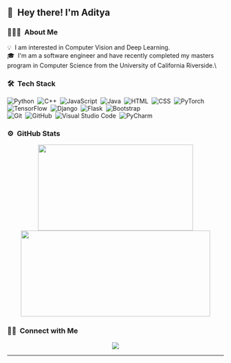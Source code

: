 ## 👋 &nbsp;Hey there! I'm Aditya


### 👨🏻‍💻 &nbsp;About Me

💡 &nbsp;I am interested in Computer Vision and Deep Learning.\
🎓 &nbsp;I'm am a software engineer and have recently completed my masters program in Computer Science from the University of California Riverside.\


### 🛠 &nbsp;Tech Stack

![Python](https://img.shields.io/badge/-Python-05122A?style=flat&logo=python)&nbsp;
![C++](https://img.shields.io/badge/-C++-05122A?style=flat&logo=C%2B%2B&logoColor=00599C)&nbsp;
![JavaScript](https://img.shields.io/badge/-JavaScript-05122A?style=flat&logo=javascript)&nbsp;
![Java](https://img.shields.io/badge/-Java-05122A?style=flat&logo=Java&logoColor=FFA518)&nbsp;
![HTML](https://img.shields.io/badge/-HTML-05122A?style=flat&logo=HTML5)&nbsp;
![CSS](https://img.shields.io/badge/-CSS-05122A?style=flat&logo=CSS3&logoColor=1572B6)&nbsp;
![PyTorch](https://img.shields.io/badge/PyTorch-05122A?style=flat&logo=pytorch)&nbsp;
![TensorFlow](https://img.shields.io/badge/TensorFlow-05122A?style=flat&logo=tensorflow)&nbsp;
![Django](https://img.shields.io/badge/-Django-05122A?style=flat&logo=django)&nbsp;
![Flask](https://img.shields.io/badge/-Flask-05122A?style=flat&logo=flask)&nbsp;
![Bootstrap](https://img.shields.io/badge/-Bootstrap-05122A?style=flat&logo=bootstrap&logoColor=563D7C)\
![Git](https://img.shields.io/badge/-Git-05122A?style=flat&logo=git)&nbsp;
![GitHub](https://img.shields.io/badge/-GitHub-05122A?style=flat&logo=github)&nbsp;
![Visual Studio Code](https://img.shields.io/badge/-Visual%20Studio%20Code-05122A?style=flat&logo=visual-studio-code&logoColor=007ACC)&nbsp;
![PyCharm](https://img.shields.io/badge/Pycharm-05122A?style=flat&logo=pycharm)&nbsp;


### ⚙️ &nbsp;GitHub Stats

<p align="center">
<a href="https://github.com/adityab05">
  <img height="200em" width="360em" src="https://github-readme-stats-eight-theta.vercel.app/api?username=adityab05&show_icons=true&theme=algolia&include_all_commits=true&count_private=true"/>
  <img height="200em" width="440em" src="https://github-readme-stats-eight-theta.vercel.app/api/top-langs/?username=adityab05&layout=compact&langs_count=8&theme=algolia"/>
</a>
</p>


### 🤝🏻 &nbsp;Connect with Me

<p align="center">
<a href="https://www.linkedin.com/in/adityab05/"><img src="https://img.shields.io/badge/-Aditya%20Badve%20-0077B5?style=flat&logo=Linkedin&logoColor=white"/></a>
</p>

-----
